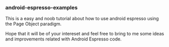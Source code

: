 ### android-espresso-examples

This is a easy and noob tutorial about how to use android espresso using the Page Object paradigm.

Hope that it will be of your intereset and feel free to bring to me some ideas and improvements related with Android Espresso code. 


